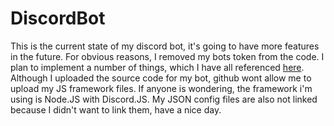 # DiscordBot
This is the current state of my discord bot, it's going to have more features in the future. For obvious reasons, I removed my bots token from the code. I plan to implement a number of things, which I have all referenced [here](https://aldengarcia.github.io/).
Although I uploaded the source code for my bot, github wont allow me to upload my JS framework files. If anyone is wondering, the framework i'm using is Node.JS with Discord.JS.
My JSON config files are also not linked because I didn't want to link them, have a nice day.
